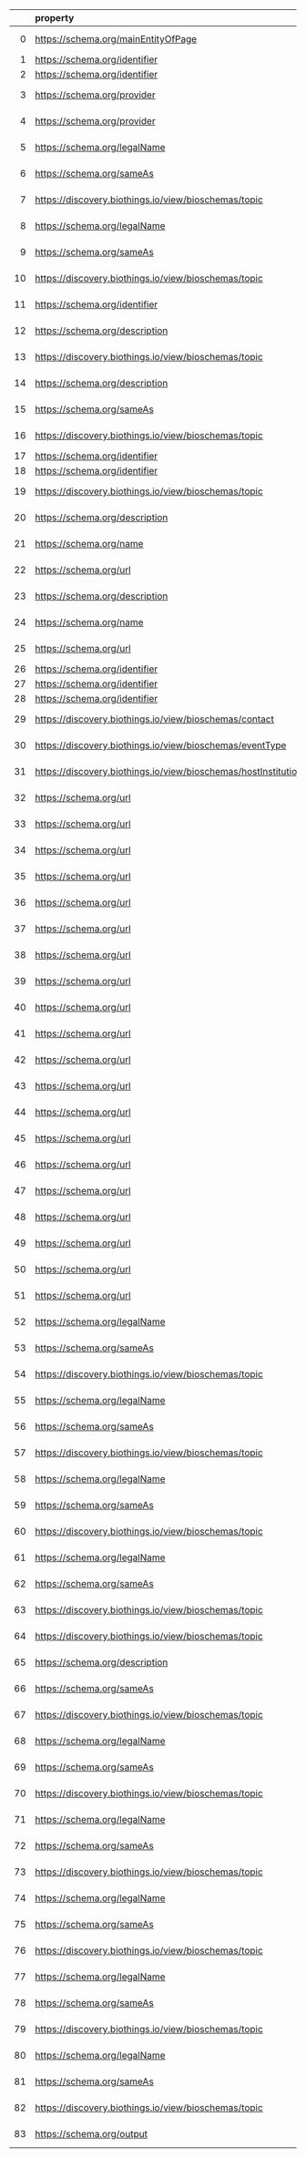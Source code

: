 |    | property                                                       | Reference profile                                                  | Evaluated entity                                                                                   |
|---:|:---------------------------------------------------------------|:-------------------------------------------------------------------|:---------------------------------------------------------------------------------------------------|
|  0 | https://schema.org/mainEntityOfPage                            | https://bioschemas.org/profiles/Person/0.2-DRAFT-2019_07_19        | https://workflowhub.eu/people/9                                                                    |
|  1 | https://schema.org/identifier                                  | https://bioschemas.org/profiles/Dataset/1.0-RELEASE                | https://www.genenames.org/data/genegroup/#data-set                                                 |
|  2 | https://schema.org/identifier                                  | https://bioschemas.org/profiles/Dataset/1.0-RELEASE                | https://www.genenames.org/data/gene-symbol-report/#data-set                                        |
|  3 | https://schema.org/provider                                    | https://bioschemas.org/profiles/DataCatalog/0.3-RELEASE-2019_07_01 | Na645776bbd2643dfa27ddc393d19979e                                                                  |
|  4 | https://schema.org/provider                                    | https://bioschemas.org/profiles/DataCatalog/0.3-RELEASE-2019_07_01 | N458f2ca00e644a49b91c5a48d0dc3b08                                                                  |
|  5 | https://schema.org/legalName                                   | https://bioschemas.org/profiles/Organization/0.2-DRAFT-2019_07_19  | N2656cbcbf539457992aba4192802a237                                                                  |
|  6 | https://schema.org/sameAs                                      | https://bioschemas.org/profiles/Organization/0.2-DRAFT-2019_07_19  | N2656cbcbf539457992aba4192802a237                                                                  |
|  7 | https://discovery.biothings.io/view/bioschemas/topic           | https://bioschemas.org/profiles/Organization/0.2-DRAFT-2019_07_19  | N2656cbcbf539457992aba4192802a237                                                                  |
|  8 | https://schema.org/legalName                                   | https://bioschemas.org/profiles/Organization/0.2-DRAFT-2019_07_19  | N15a1eeab811649439d8dee4c64ab100a                                                                  |
|  9 | https://schema.org/sameAs                                      | https://bioschemas.org/profiles/Organization/0.2-DRAFT-2019_07_19  | N15a1eeab811649439d8dee4c64ab100a                                                                  |
| 10 | https://discovery.biothings.io/view/bioschemas/topic           | https://bioschemas.org/profiles/Organization/0.2-DRAFT-2019_07_19  | N15a1eeab811649439d8dee4c64ab100a                                                                  |
| 11 | https://schema.org/identifier                                  | https://bioschemas.org/profiles/Dataset/1.0-RELEASE                | https://www.bgee.org/?page=species&amp;species_id=9606#expr-calls                                  |
| 12 | https://schema.org/description                                 | https://bioschemas.org/profiles/DataCatalog/0.3-RELEASE-2019_07_01 | http://www.ensembl.org/#project                                                                    |
| 13 | https://discovery.biothings.io/view/bioschemas/topic           | https://bioschemas.org/profiles/Organization/0.2-DRAFT-2019_07_19  | https://biocomputingup.it/#Organization                                                            |
| 14 | https://schema.org/description                                 | https://bioschemas.org/profiles/Organization/0.2-DRAFT-2019_07_19  | https://training.galaxyproject.org                                                                 |
| 15 | https://schema.org/sameAs                                      | https://bioschemas.org/profiles/Organization/0.2-DRAFT-2019_07_19  | https://training.galaxyproject.org                                                                 |
| 16 | https://discovery.biothings.io/view/bioschemas/topic           | https://bioschemas.org/profiles/Organization/0.2-DRAFT-2019_07_19  | https://training.galaxyproject.org                                                                 |
| 17 | https://schema.org/identifier                                  | https://bioschemas.org/profiles/Dataset/1.0-RELEASE                | https://www.genenames.org/data/genegroup/#data-set                                                 |
| 18 | https://schema.org/identifier                                  | https://bioschemas.org/profiles/Dataset/1.0-RELEASE                | https://www.genenames.org/data/gene-symbol-report/#data-set                                        |
| 19 | https://discovery.biothings.io/view/bioschemas/topic           | https://bioschemas.org/profiles/Organization/0.2-DRAFT-2019_07_19  | https://biocomputingup.it/#Organization                                                            |
| 20 | https://schema.org/description                                 | https://bioschemas.org/profiles/ComputationalTool/1.0-RELEASE      | https://bio.tools/covidmine                                                                        |
| 21 | https://schema.org/name                                        | https://bioschemas.org/profiles/ComputationalTool/1.0-RELEASE      | https://bio.tools/covidmine                                                                        |
| 22 | https://schema.org/url                                         | https://bioschemas.org/profiles/ComputationalTool/1.0-RELEASE      | https://bio.tools/covidmine                                                                        |
| 23 | https://schema.org/description                                 | https://bioschemas.org/profiles/ComputationalTool/1.0-RELEASE      | https://bio.tools/blast                                                                            |
| 24 | https://schema.org/name                                        | https://bioschemas.org/profiles/ComputationalTool/1.0-RELEASE      | https://bio.tools/blast                                                                            |
| 25 | https://schema.org/url                                         | https://bioschemas.org/profiles/ComputationalTool/1.0-RELEASE      | https://bio.tools/blast                                                                            |
| 26 | https://schema.org/identifier                                  | https://bioschemas.org/profiles/Dataset/1.0-RELEASE                | https://www.genenames.org/data/genegroup/#data-set                                                 |
| 27 | https://schema.org/identifier                                  | https://bioschemas.org/profiles/Dataset/1.0-RELEASE                | https://www.genenames.org/data/gene-symbol-report/#data-set                                        |
| 28 | https://schema.org/identifier                                  | https://bioschemas.org/profiles/Dataset/1.0-RELEASE                | https://www.bgee.org/                                                                              |
| 29 | https://discovery.biothings.io/view/bioschemas/contact         | https://bioschemas.org/profiles/Event/0.2-DRAFT-2019_06_14         | https://tess.elixir-europe.org/events/1st-international-conference-on-fair-digital-objects-fdo2022 |
| 30 | https://discovery.biothings.io/view/bioschemas/eventType       | https://bioschemas.org/profiles/Event/0.2-DRAFT-2019_06_14         | https://tess.elixir-europe.org/events/1st-international-conference-on-fair-digital-objects-fdo2022 |
| 31 | https://discovery.biothings.io/view/bioschemas/hostInstitution | https://bioschemas.org/profiles/Event/0.2-DRAFT-2019_06_14         | https://tess.elixir-europe.org/events/1st-international-conference-on-fair-digital-objects-fdo2022 |
| 32 | https://schema.org/url                                         | https://bioschemas.org/profiles/ChemicalSubstance/0.4-RELEASE      | https://nanocommons.github.io/identifiers/registry#ERM00000084                                     |
| 33 | https://schema.org/url                                         | https://bioschemas.org/profiles/ChemicalSubstance/0.4-RELEASE      | https://nanocommons.github.io/identifiers/registry#ERM00000583                                     |
| 34 | https://schema.org/url                                         | https://bioschemas.org/profiles/ChemicalSubstance/0.4-RELEASE      | https://nanocommons.github.io/identifiers/registry#ERM00000088                                     |
| 35 | https://schema.org/url                                         | https://bioschemas.org/profiles/ChemicalSubstance/0.4-RELEASE      | https://nanocommons.github.io/identifiers/registry#ERM00000582                                     |
| 36 | https://schema.org/url                                         | https://bioschemas.org/profiles/ChemicalSubstance/0.4-RELEASE      | https://nanocommons.github.io/identifiers/registry#ERM00000086                                     |
| 37 | https://schema.org/url                                         | https://bioschemas.org/profiles/ChemicalSubstance/0.4-RELEASE      | https://nanocommons.github.io/identifiers/registry#ERM00000063                                     |
| 38 | https://schema.org/url                                         | https://bioschemas.org/profiles/ChemicalSubstance/0.4-RELEASE      | https://nanocommons.github.io/identifiers/registry#ERM00000067                                     |
| 39 | https://schema.org/url                                         | https://bioschemas.org/profiles/ChemicalSubstance/0.4-RELEASE      | https://nanocommons.github.io/identifiers/registry#ERM00000062                                     |
| 40 | https://schema.org/url                                         | https://bioschemas.org/profiles/ChemicalSubstance/0.4-RELEASE      | https://nanocommons.github.io/identifiers/registry#ERM00000061                                     |
| 41 | https://schema.org/url                                         | https://bioschemas.org/profiles/ChemicalSubstance/0.4-RELEASE      | https://nanocommons.github.io/identifiers/registry#ERM00000325                                     |
| 42 | https://schema.org/url                                         | https://bioschemas.org/profiles/ChemicalSubstance/0.4-RELEASE      | https://nanocommons.github.io/identifiers/registry#ERM00000066                                     |
| 43 | https://schema.org/url                                         | https://bioschemas.org/profiles/ChemicalSubstance/0.4-RELEASE      | https://nanocommons.github.io/identifiers/registry#ERM00000089                                     |
| 44 | https://schema.org/url                                         | https://bioschemas.org/profiles/ChemicalSubstance/0.4-RELEASE      | https://nanocommons.github.io/identifiers/registry#ERM00000065                                     |
| 45 | https://schema.org/url                                         | https://bioschemas.org/profiles/ChemicalSubstance/0.4-RELEASE      | https://nanocommons.github.io/identifiers/registry#ERM00000083                                     |
| 46 | https://schema.org/url                                         | https://bioschemas.org/profiles/ChemicalSubstance/0.4-RELEASE      | https://nanocommons.github.io/identifiers/registry#ERM00000584                                     |
| 47 | https://schema.org/url                                         | https://bioschemas.org/profiles/ChemicalSubstance/0.4-RELEASE      | https://nanocommons.github.io/identifiers/registry#ERM000000837                                    |
| 48 | https://schema.org/url                                         | https://bioschemas.org/profiles/ChemicalSubstance/0.4-RELEASE      | https://nanocommons.github.io/identifiers/registry#ERM00000085                                     |
| 49 | https://schema.org/url                                         | https://bioschemas.org/profiles/ChemicalSubstance/0.4-RELEASE      | https://nanocommons.github.io/identifiers/registry#ERM00000064                                     |
| 50 | https://schema.org/url                                         | https://bioschemas.org/profiles/ChemicalSubstance/0.4-RELEASE      | https://nanocommons.github.io/identifiers/registry#ERM00000090                                     |
| 51 | https://schema.org/url                                         | https://bioschemas.org/profiles/ChemicalSubstance/0.4-RELEASE      | https://nanocommons.github.io/identifiers/registry#ERM00000060                                     |
| 52 | https://schema.org/legalName                                   | https://bioschemas.org/profiles/Organization/0.2-DRAFT-2019_07_19  | N297128b6b8a54915a917de1b1b0acffe                                                                  |
| 53 | https://schema.org/sameAs                                      | https://bioschemas.org/profiles/Organization/0.2-DRAFT-2019_07_19  | N297128b6b8a54915a917de1b1b0acffe                                                                  |
| 54 | https://discovery.biothings.io/view/bioschemas/topic           | https://bioschemas.org/profiles/Organization/0.2-DRAFT-2019_07_19  | N297128b6b8a54915a917de1b1b0acffe                                                                  |
| 55 | https://schema.org/legalName                                   | https://bioschemas.org/profiles/Organization/0.2-DRAFT-2019_07_19  | N521213dfe10944d68046a0958149c35b                                                                  |
| 56 | https://schema.org/sameAs                                      | https://bioschemas.org/profiles/Organization/0.2-DRAFT-2019_07_19  | N521213dfe10944d68046a0958149c35b                                                                  |
| 57 | https://discovery.biothings.io/view/bioschemas/topic           | https://bioschemas.org/profiles/Organization/0.2-DRAFT-2019_07_19  | N521213dfe10944d68046a0958149c35b                                                                  |
| 58 | https://schema.org/legalName                                   | https://bioschemas.org/profiles/Organization/0.2-DRAFT-2019_07_19  | Nac3ea786aebb4dc589653675ca930fd7                                                                  |
| 59 | https://schema.org/sameAs                                      | https://bioschemas.org/profiles/Organization/0.2-DRAFT-2019_07_19  | Nac3ea786aebb4dc589653675ca930fd7                                                                  |
| 60 | https://discovery.biothings.io/view/bioschemas/topic           | https://bioschemas.org/profiles/Organization/0.2-DRAFT-2019_07_19  | Nac3ea786aebb4dc589653675ca930fd7                                                                  |
| 61 | https://schema.org/legalName                                   | https://bioschemas.org/profiles/Organization/0.2-DRAFT-2019_07_19  | N40f27e7a0cc64e8a8999b028e9d8ea29                                                                  |
| 62 | https://schema.org/sameAs                                      | https://bioschemas.org/profiles/Organization/0.2-DRAFT-2019_07_19  | N40f27e7a0cc64e8a8999b028e9d8ea29                                                                  |
| 63 | https://discovery.biothings.io/view/bioschemas/topic           | https://bioschemas.org/profiles/Organization/0.2-DRAFT-2019_07_19  | N40f27e7a0cc64e8a8999b028e9d8ea29                                                                  |
| 64 | https://discovery.biothings.io/view/bioschemas/topic           | https://bioschemas.org/profiles/Organization/0.2-DRAFT-2019_07_19  | https://biocomputingup.it/#Organization                                                            |
| 65 | https://schema.org/description                                 | https://bioschemas.org/profiles/Organization/0.2-DRAFT-2019_07_19  | https://training.galaxyproject.org                                                                 |
| 66 | https://schema.org/sameAs                                      | https://bioschemas.org/profiles/Organization/0.2-DRAFT-2019_07_19  | https://training.galaxyproject.org                                                                 |
| 67 | https://discovery.biothings.io/view/bioschemas/topic           | https://bioschemas.org/profiles/Organization/0.2-DRAFT-2019_07_19  | https://training.galaxyproject.org                                                                 |
| 68 | https://schema.org/legalName                                   | https://bioschemas.org/profiles/Organization/0.3-DRAFT             | https://training.galaxyproject.org/training-material/hall-of-fame/erasmusmc/                       |
| 69 | https://schema.org/sameAs                                      | https://bioschemas.org/profiles/Organization/0.3-DRAFT             | https://training.galaxyproject.org/training-material/hall-of-fame/erasmusmc/                       |
| 70 | https://discovery.biothings.io/view/bioschemas/topic           | https://bioschemas.org/profiles/Organization/0.3-DRAFT             | https://training.galaxyproject.org/training-material/hall-of-fame/erasmusmc/                       |
| 71 | https://schema.org/legalName                                   | https://bioschemas.org/profiles/Organization/0.3-DRAFT             | https://training.galaxyproject.org/training-material/hall-of-fame/elixir-converge/                 |
| 72 | https://schema.org/sameAs                                      | https://bioschemas.org/profiles/Organization/0.3-DRAFT             | https://training.galaxyproject.org/training-material/hall-of-fame/elixir-converge/                 |
| 73 | https://discovery.biothings.io/view/bioschemas/topic           | https://bioschemas.org/profiles/Organization/0.3-DRAFT             | https://training.galaxyproject.org/training-material/hall-of-fame/elixir-converge/                 |
| 74 | https://schema.org/legalName                                   | https://bioschemas.org/profiles/Organization/0.3-DRAFT             | https://training.galaxyproject.org/training-material/hall-of-fame/by-covid/                        |
| 75 | https://schema.org/sameAs                                      | https://bioschemas.org/profiles/Organization/0.3-DRAFT             | https://training.galaxyproject.org/training-material/hall-of-fame/by-covid/                        |
| 76 | https://discovery.biothings.io/view/bioschemas/topic           | https://bioschemas.org/profiles/Organization/0.3-DRAFT             | https://training.galaxyproject.org/training-material/hall-of-fame/by-covid/                        |
| 77 | https://schema.org/legalName                                   | https://bioschemas.org/profiles/Organization/0.3-DRAFT             | https://training.galaxyproject.org/training-material/hall-of-fame/elixir-europe/                   |
| 78 | https://schema.org/sameAs                                      | https://bioschemas.org/profiles/Organization/0.3-DRAFT             | https://training.galaxyproject.org/training-material/hall-of-fame/elixir-europe/                   |
| 79 | https://discovery.biothings.io/view/bioschemas/topic           | https://bioschemas.org/profiles/Organization/0.3-DRAFT             | https://training.galaxyproject.org/training-material/hall-of-fame/elixir-europe/                   |
| 80 | https://schema.org/legalName                                   | https://bioschemas.org/profiles/Organization/0.3-DRAFT             | https://training.galaxyproject.org/training-material/hall-of-fame/gallantries/                     |
| 81 | https://schema.org/sameAs                                      | https://bioschemas.org/profiles/Organization/0.3-DRAFT             | https://training.galaxyproject.org/training-material/hall-of-fame/gallantries/                     |
| 82 | https://discovery.biothings.io/view/bioschemas/topic           | https://bioschemas.org/profiles/Organization/0.3-DRAFT             | https://training.galaxyproject.org/training-material/hall-of-fame/gallantries/                     |
| 83 | https://schema.org/output                                      | https://bioschemas.org/profiles/ComputationalWorkflow/1.0-RELEASE  | https://workflowhub.eu/workflows/18?version=1                                                      |